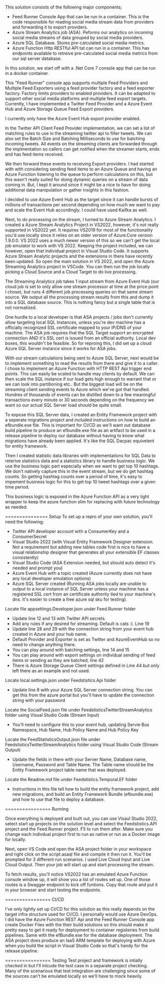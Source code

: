 This solution consists of the following major components;
- Feed Runner Console App that can be run in a container. This is the code responsible for reading social media stream data from providers and forwarding it to export providers.
- Azure Stream Analytics job (ASA). Peforms our analytics on incoming social media streams of data grouped by social media providers.
- Azure SQL Database. Stores pre-calculated social media metrics.
- Azure Function Http RESTful API tat can run in a container. This has endpoints available to retreive pre-calculated social media metrics from our sql server database.

In this solution, we start off with a .Net Core 7 console app that can be run in a docker container.

This "Feed Runner" console app supports multiple Feed Providers and Multiple Feed Exporters using a feed provider factory and a feed exporter factory. Factory limits providers to enabled providers. It can
be adapted to support other social media platforms and multiple feed export targets. Currently, I have
implemented a Twitter Feed Provider and a Azure Event Hub and Azure Storage Queue Feed Export providers.

I currently only have the Azure Event Hub export provider enabled.

In the Twitter API Client Feed Provider implementation, we can set a list of matching rules to use in the streaming twitter api to filter tweets.
We can also set the Batch Size and Batching Milliseconds to use for batching incoming tweets. All events on the streaming clients are
forwarded through the implmentation so callers can get notified when the streamer starts, ends and has feed items received.

We then forward these events to receiving Export providers. I had started with with considering sending feed items to an Azure Queue and having
an Azure Function listening to the queue to perform calculations on this, but this wasn't really suited for doing dynamic queries on a stream
of data coming in. But, I kept it around since it might be a nice to have for doing additional data manipulation or gather insights in this fashion.

I decided to use Azure Event Hub as the target since it can handle bursts of millions of transactions per second depending on how much
we want to pay and scale the Event Hub accordingly. I could have used Kaifka as well.

Next, to do processing on the stream, I turned to Azure Stream Analytics. I created a Azure Stream Analytics Project in VS2022, however, it's not 
really supported in VS2022 yet. It requires VS2019 for most of the functionality you'd use locally since it relies on an older version of
Azure.Core version 1.9.0.0. VS 2022 uses a much newer version of this so we can't get the local job emulator to work with VS 2022. Keeping the project
included, we can however, open that individual project in Visual Studio Code. It supports Azure Stream Analytic projects and the extensions in there
have recently been updated. So open the main solution in VS 2022, and open the Azure Streaming Analytics project in VSCode. You can then run the job
locally picking a Cloud Source and a Cloud Target to do live processing.

The Streaming Analytics job takes 1 input stream from Azure Event Hub (our cloud job is set to only allow one stream processor at time at the price point I chose),
 but runs 4 different job processing queries on that same stream source. We output all the processing stream results from this and dump it into a SQL 
database source. This is nothing fancy but a single table that is not normalized.

One hurdle to a local developer is that ASA projects / jobs don't currently allow targeting local SQL Instances, unless you're dev machine has a officially
recognized SSL certificate mapped to your IP/DNS of your machine. The ASA job requires that the SQL Target support an encrypted connection AND it's SSL cert
is issued from an official authority. Local dev boxes, this wouldn't be feasible. So for reproing this, I did set up a cloud Azure SQL Server instance
since it works for ASA jobs.

With our stream calculations being sent to Azure SQL Server, next would be to implement something to read the resutls from there and give it to a caller.
I chose to implement an Azure Function with HTTP REST Api trigger end points. This can easily be scaled to handle may clients by default. We can then
scale the SQL instance if our load gets high enough to warrant that or we can look into partitioning etc.. But the biggest load will be on the streaming
client sending events to Azure which we've got that handled. Hundres of thousands of events can be distilled down to a few meaningful transactions every
minute or 30 seconds depending on the frequency we want so our actual SQL Server load should be quite small.

To expose this SQL Server data, I created an Entity Framework project with a seperate migrations project and included instructions on how to build an 
efbundle.exe file. This is important for CI/CD as we'll want out database build pipeline to produce an efbundle.exe file as an artifact to be used
in a release pipeline to deploy our database without having to know what migrations have already been applied. It's like the SQL Dacpac equivelent for
entity framework.

Then I created statistic data libraries with implementations for SQL Data to reterive statistics data and a statistics library to handle business logic.
We use the business logic part especially when we want to get top 10 hashtags. We don't natively capture this in the event stream, but we do get hashtag
counts. So getting hashtag counts over a period of time, it's easy to impement business logic for this to get top 10 tweet hashtags over a given time
period.

This business logic is exposed in the Azure Function API as a very light wrapper to keep the azure function slim for replacing with future technology
as needed.

=============== Setup
To set up a repro of your own solution, you'll need the following;

- Twitter API developer account with a ConsumerKey and a ConsumerSecret
- Visual Studio 2022 (with Visual Entity Framework Designer extension. Not a requirement but adding new tables code first is nice to have a visual relationship designer that generates all your extensible EF classes consistently)
- Visual Studio Code (ASA Extension needed, but should auto detect it's needed and prompt you)
- Azure Event Hub with a topic created (Azure currently does not have any local developer emulation options)
- Azure SQL Server created (Running ASA jobs locally are unable to output to a local instance of SQL Server unless your machine has a registered SSL cert from an certificate authority tied to your machine's dns. It's easier to create a free azure sql sku for testing).

Locate file appsettings.Developer.json under Feed.Runner folder
- Update line 12 and 13 with Twitter API secrets.
- Add any rules if any desired for streaming. Default is cats :). Line 19
- Update line 28 and 29 with the connection string from your event hub created in Azure and your hub name.
- Default Provider and Exporter is set as Twitter and AzureEventHub so no need to change anything there.
- You can play around with batching settings, line 14 and 15
- You can play around with export settings on individual sending of feed items or sending as they are batched, line 42
- There is Azure Storage Queue Client settings defined in Line 44 but only left there as an example and not used.

Locate local.settings.json under Feedstistics.Api folder
- Update line 8 with your Azure SQL Server connection string. You can get this from the azure portal but you'll have to update the connection string with your password

Locate the SocialFeed.json file under FeedstisticsTwitterStreamAnalytics folder using Visual Studio Code (Stream Input)
- You'll need to configure this to your event hub, updating Servie Bus Namespace, Hub Name, Hub Policy Name and Hub Policy Key

Locate the FeedStatisticsOutput.json file under FeedstisticsTwitterStreamAnalytics folder using Visual Studio Code (Stream Output)
-  Update the fields in there with your Server Name, Database name, Username, Password and Table Name. The Table name should be the Entity Framework project table name that was deployed.

Locate the Readme.md file under Feedstistics.Temporal.EF folder
- Instructions in this file tell how to build the entity framework project, add new migrations, and build an Entity Framework Bundle (efbundle.exe) and how to use that file to deploy a database.

================ Running

Once everything is deployed and built out, you can use Visaul Studio 2022, select start up projects on the solution level and select the Feedstistics.API project and the Feed.Runner project.
F5 to run them after. Make sure you change each indivdual project first to run as native or run as a Docker image for locally.

Next, open VS Code and open the ASA project folder in your workspace and right click on the script.asaql file and compile it then run it. You'll be prompted
for 3 different run scenarios. I used Live Cloud Input and Live Cloud Output. Then your job will start up and start processing the stream.

To fetch results, you'll notice VS2022 has an emulated Azure Function console window up, it will show you a list of routes set up. One of those routes
is a Swagger endpoint to kick off funtions. Copy that route and put it in your browser and start testing the endpoints.

================ CI/CD

I've only lightly set up CI/CD for this solution as this really depends on the target infra structure used for CI/CD. I personally would use Azure DevOps.
I did have the Azure Function REST Api and the Feed Runner Console app create Docker Files with the their build solutions so this should make it pretty
easy to get it ready for deployment to container registeries from build pipelines. Same with the efBundle.exe for the database deployment. The ASA project does produce an IaaS ARM template for deploying with Azure when you build the script in Visual Studio Code so that's handy for the release pipeline.

================ Testing
Test project and framework is intially checked in but I'll inlcude the test case in a separate project checking. Many of the scenarious that test integration
are challenging since some of the sources can't be emulated locally so we'll have to mock heavily.
